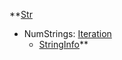 **[Str](RebellionStr.md)
  * NumStrings: [Iteration](Iteration.md)
    * [StringInfo](RebellionStringInfo.md)**
